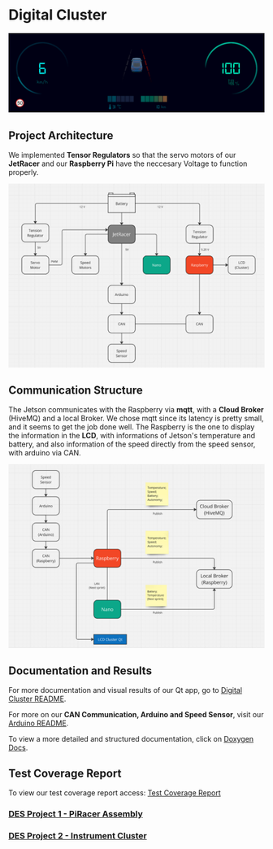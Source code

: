 # Digital Cluster

![Digital Cluster](/digital_cluster/results/cluster.png)

## Project Architecture

We implemented **Tensor Regulators** so that the servo motors of our **JetRacer** and our **Raspberry Pi** have the neccesary Voltage to function properly.

![Project Structure](ADR/structure.png)

## Communication Structure

The Jetson communicates with the Raspberry via **mqtt**, with a **Cloud Broker** (HiveMQ) and a local Broker. We chose mqtt since its latency is pretty small, and it seems to get the job done well. The Raspberry is the one to display the information in the **LCD**, with informations of Jetson's temperature and battery, and  also information of the speed directly from the speed sensor, with arduino via CAN.

![Communication structure](ADR/mqtt.png)

## Documentation and Results

For more documentation and visual results of our Qt app, go to [Digital Cluster README](/digital_cluster/README.md).

For more on our **CAN Communication, Arduino and Speed Sensor**, visit our [Arduino README](/arduino/README_arduino.md).

To view a more detailed and structured documentation, click on
[Doxygen Docs](https://seame-pt.github.io/DistributedEmbeddedSystems/).

## Test Coverage Report

To view our test coverage report access: [Test Coverage Report](https://seame-pt.github.io/DistributedEmbeddedSystems/coverage/index.html)

### [DES Project 1 - PiRacer Assembly](https://github.com/SEA-ME/DES_PiRacer-Assembly)

### [DES Project 2 - Instrument Cluster](https://github.com/SEA-ME/DES_Instrument-Cluster)
